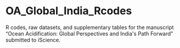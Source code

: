# OA_Global_India_Rcodes
R codes, raw datasets, and supplementary tables for the manuscript “Ocean Acidification: Global Perspectives and India's Path Forward” submitted to iScience.
